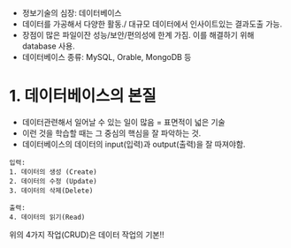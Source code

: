 + 정보기술의 심장: 데이터베이스
+ 데이터를 가공해서 다양한 활동./ 대규모 데이터에서 인사이트있는 결과도출 가능.
+ 장점이 많은 파일이잔 성능/보안/편의성에 한계 가짐. 이를 해결하기 위해 database 사용.
+ 데이터베이스 종류: MySQL, Orable, MongoDB 등



# 1. 데이터베이스의 본질
+ 데이터관련해서 일어날 수 있는 일이 많음 = 표면적이 넓은 기술
+ 이런 것을 학습할 때는 그 중심의 핵심을 잘 파악하는 것.
+ 데이터베이스의 데이터의 input(입력)과 output(출력)을 잘 따져야함.

```
입력: 
1. 데이터의 생성 (Create)
2. 데이터의 수정 (Update)
3. 데이터의 삭제(Delete)
```
```
출력:
4. 데이터의 읽기(Read)
```
위의 4가지 작업(CRUD)은 데이터 작업의 기본!!


